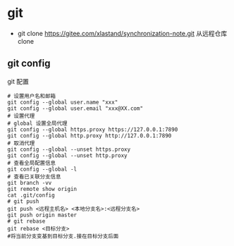 # git

- git clone <https://gitee.com/xlastand/synchronization-note.git> 从远程仓库clone

## git config

git 配置

```shell
# 设置用户名和邮箱
git config --global user.name "xxx"
git config --global user.email "xxx@XX.com"
# 设置代理
# global 设置全局代理
git config --global https.proxy https://127.0.0.1:7890
git config --global http.proxy http://127.0.0.1:7890
# 取消代理
git config --global --unset https.proxy
git config --global --unset http.proxy
# 查看全局配置信息
git config --global -l
# 查看已关联分支信息
git branch -vv
git remote show origin
cat .git/config
# git push
git push <远程主机名> <本地分支名>:<远程分支名>
git push origin master
# git rebase
git rebase <目标分支>
#将当前分支变基到目标分支.接在目标分支后面
```
